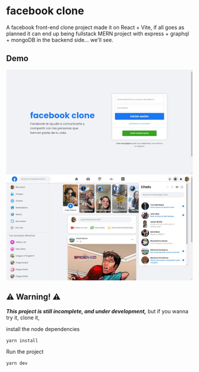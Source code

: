 # facebook clone
A facebook front-end clone project made it on React + Vite, 
if all goes as planned it can end up being fullstack MERN project with express + graphql + mongoDB in the backend side... we'll see.

## Demo
![Demo-1](src/media/images/demo/000.jpg)
<br />
![Demo-2](src/media/images/demo/001.jpg)
<br />

## ⚠️ Warning! ⚠️
***This project is still incomplete, and under development,***
but if you wanna try it, clone it,

install the node dependencies

```
yarn install
```

Run the project

```
yarn dev
```


